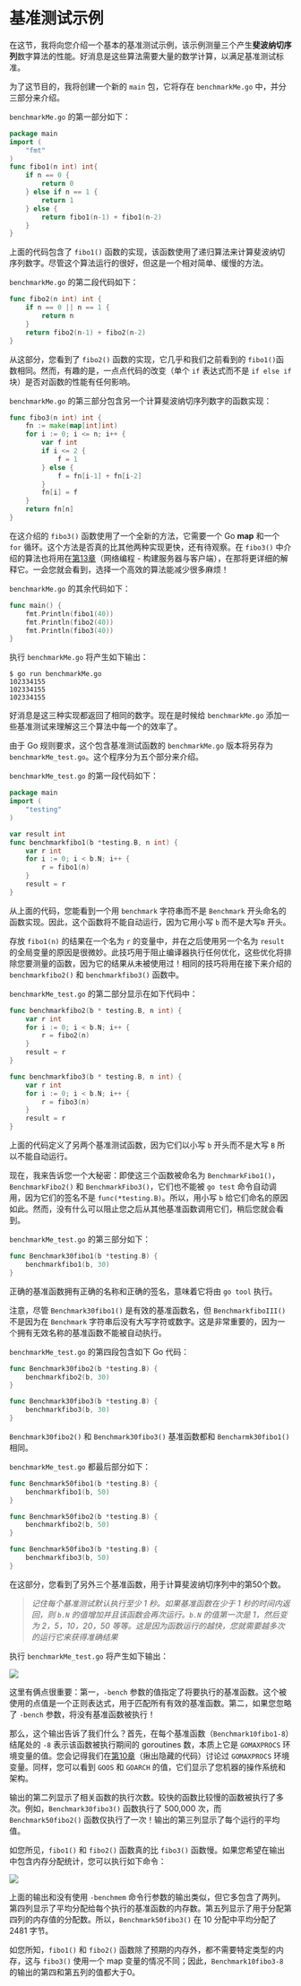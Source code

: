 # **基准测试示例**

在这节，我将向您介绍一个基本的基准测试示例，该示例测量三个产生**斐波纳切序列**数字算法的性能。好消息是这些算法需要大量的数学计算，以满足基准测试标准。

为了这节目的，我将创建一个新的 `main` 包，它将存在 `benchmarkMe.go` 中，并分三部分来介绍。

`benchmarkMe.go` 的第一部分如下：

```go
package main
import (
    "fmt"
)
func fibo1(n int) int{
    if n == 0 {
        return 0
    } else if n == 1 {
        return 1
    } else {
        return fibo1(n-1) + fibo1(n-2)
    }
}
```

上面的代码包含了 `fibo1()` 函数的实现，该函数使用了递归算法来计算斐波纳切序列数字。尽管这个算法运行的很好，但这是一个相对简单、缓慢的方法。

`benchmarkMe.go` 的第二段代码如下：

```go
func fibo2(n int) int {
    if n == 0 || n == 1 {
        return n
    }
    return fibo2(n-1) + fibo2(n-2)
}
```

从这部分，您看到了 `fibo2()` 函数的实现，它几乎和我们之前看到的 `fibo1()`函数相同。然而，有趣的是，一点点代码的改变（单个 `if` 表达式而不是 `if else if` 块）是否对函数的性能有任何影响。

`benchmarkMe.go` 的第三部分包含另一个计算斐波纳切序列数字的函数实现：

```go
func fibo3(n int) int {
    fn := make(map[int]int)
    for i := 0; i <= n; i++ {
        var f int
        if i <= 2 {
            f = 1
        } else {
            f = fn[i-1] + fn[i-2]
        }
        fn[i] = f
    }
    return fn[n]
}
```

在这介绍的 `fibo3()` 函数使用了一个全新的方法，它需要一个 Go **map** 和一个 `for` 循环。这个方法是否真的比其他两种实现更快，还有待观察。在 `fibo3()` 中介绍的算法也将用在[第13章](https://github.com/hantmac/Mastering_Go_ZH_CN/tree/master/eBook/chapter13/13.0.md)（网络编程 - 构建服务器与客户端），在那将更详细的解释它。一会您就会看到，选择一个高效的算法能减少很多麻烦！

`benchmarkMe.go` 的其余代码如下：

```go
func main() {
    fmt.Println(fibo1(40))
    fmt.Println(fibo2(40))
    fmt.Println(fibo3(40))
}
```

执行 `benchmarkMe.go` 将产生如下输出：

```shell
$ go run benchmarkMe.go
102334155
102334155
102334155
```

好消息是这三种实现都返回了相同的数字。现在是时候给 `benchmarkMe.go` 添加一些基准测试来理解这三个算法中每一个的效率了。

由于 Go 规则要求，这个包含基准测试函数的 `benchmarkMe.go` 版本将另存为 `benchmarkMe_test.go`。这个程序分为五个部分来介绍。

`benchmarkMe_test.go` 的第一段代码如下：

```go
package main
import (
    "testing"
)

var result int
func benchmarkfibo1(b *testing.B, n int) {
    var r int
    for i := 0; i < b.N; i++ {
        r = fibo1(n)
    }
    result = r
}
```

从上面的代码，您能看到一个用 `benchmark` 字符串而不是 `Benchmark` 开头命名的函数实现。因此，这个函数将不能自动运行，因为它用小写 `b` 而不是大写`B` 开头。

存放 `fibo1(n)` 的结果在一个名为 `r` 的变量中，并在之后使用另一个名为 `result` 的全局变量的原因是很微妙。此技巧用于阻止编译器执行任何优化，这些优化将排除您要测量的函数，因为它的结果从未被使用过！相同的技巧将用在接下来介绍的 `benchmarkfibo2()` 和 `benchmarkfibo3()` 函数中。

`benchmarkMe_test.go` 的第二部分显示在如下代码中：

```go
func benchmarkfibo2(b * testing.B, n int) {
    var r int
    for i := 0; i < b.N; i++ {
        r = fibo2(n)
    }
    result = r
}

func benchmarkfibo3(b * testing.B, n int) {
    var r int
    for i := 0; i < b.N; i++ {
        r = fibo3(n)
    }
    result = r
}
```

上面的代码定义了另两个基准测试函数，因为它们以小写 `b` 开头而不是大写 `B` 所以不能自动运行。

现在，我来告诉您一个大秘密：即使这三个函数被命名为 `BenchmarkFibo1()`，`BenchmarkFibo2()` 和 `BenchmarkFibo3()`，它们也不能被 `go test` 命令自动调用，因为它们的签名不是 `func(*testing.B)`。所以，用小写 `b` 给它们命名的原因如此。然而，没有什么可以阻止您之后从其他基准函数调用它们，稍后您就会看到。

`benchmarkMe_test.go` 的第三部分如下：

```go
func Benchmark30fibo1(b *testing.B) {
    benchmarkfibo1(b, 30)
}
```

正确的基准函数拥有正确的名称和正确的签名，意味着它将由 `go tool` 执行。

注意，尽管 `Benchmark30fibo1()` 是有效的基准函数名，但 `BenchmarkfiboIII()` 不是因为在 `Benchmark` 字符串后没有大写字符或数字。这是非常重要的，因为一个拥有无效名称的基准函数不能被自动执行。

`benchmarkMe_test.go` 的第四段包含如下 Go 代码：

```go
func Benchmark30fibo2(b *testing.B) {
    benchmarkfibo2(b, 30)
}

func Benchmark30fibo3(b *testing.B) {
    benchmarkfibo3(b, 30)
}
```

`Benchmark30fibo2()` 和 `Benchmark30fibo3()` 基准函数都和 `Bencharmk30fibo1()` 相同。

`benchmarkMe_test.go` 都最后部分如下：

```go
func Benchmark50fibo1(b *testing.B) {
    benchmarkfibo1(b, 50)
}

func Benchmark50fibo2(b *testing.B) {
    benchmarkfibo2(b, 50)
}

func Benchmark50fibo3(b *testing.B) {
    benchmarkfibo3(b, 50)
}
```

在这部分，您看到了另外三个基准函数，用于计算斐波纳切序列中的第50个数。

> *记住每个基准测试默认执行至少 1 秒。如果基准函数在少于 1 秒的时间内返回，则 `b.N` 的值增加并且该函数会再次运行。`b.N` 的值第一次是 1，然后变为 2，5，10，20，50 等等。这是因为函数运行的越快，您就需要越多次的运行它来获得准确结果*

执行 `benchmarkMe_test.go` 将产生如下输出：

![](https://github.com/hantmac/Mastering_Go_ZH_CN/tree/master/images/chapter11/11.8.1-1.jpg)

这里有俩点很重要：第一，`-bench` 参数的值指定了将要执行的基准函数。这个被使用的点值是一个正则表达式，用于匹配所有有效的基准函数。第二，如果您忽略了 `-bench` 参数，将没有基准函数被执行！

那么，这个输出告诉了我们什么？首先，在每个基准函数（`Benchmark10fibo1-8`）结尾处的 `-8` 表示该函数被执行期间的 goroutines 数，本质上它是 `GOMAXPROCS` 环境变量的值。您会记得我们在[第10章](https://github.com/hantmac/Mastering_Go_ZH_CN/tree/master/eBook/chapter10/10.0.md)（揪出隐藏的代码）讨论过 `GOMAXPROCS` 环境变量。同样，您可以看到 `GOOS` 和 `GOARCH` 的值，它们显示了您机器的操作系统和架构。

输出的第二列显示了相关函数的执行次数。较快的函数比较慢的函数被执行了多次。例如，`Benchmark30fibo3()` 函数执行了 500,000 次，而 `Benchmark50fibo2()` 函数仅执行了一次！输出的第三列显示了每个运行的平均值。

如您所见，`fibo1()` 和 `fibo2()` 函数真的比 `fibo3()` 函数慢。如果您希望在输出中包含内存分配统计，您可以执行如下命令：

![](https://github.com/hantmac/Mastering_Go_ZH_CN/tree/master/images/chapter11/11.8.1-2.jpg)

上面的输出和没有使用 `-benchmem` 命令行参数的输出类似，但它多包含了两列。第四列显示了平均分配给每个执行的基准函数的内存数。第五列显示了用于分配第四列的内存值的分配数。所以，`Benchmark50fibo3()` 在 10 分配中平均分配了 2481 字节。

如您所知，`fibo1()` 和 `fibo2()` 函数除了预期的内存外，都不需要特定类型的内存，这与 `fibo3()` 使用一个 map 变量的情况不同；因此，`Benchmark10fibo3-8` 的输出的第四和第五列的值都大于0。